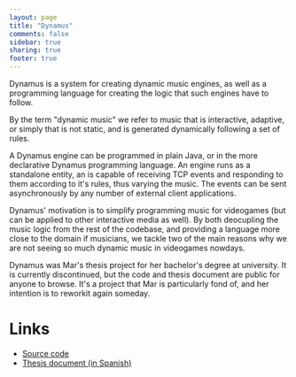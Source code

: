 ```yaml
---
layout: page
title: "Dynamus"
comments: false
sidebar: true
sharing: true
footer: true
---
```


Dynamus is a system for creating dynamic music engines, as well as a programming language for creating the logic that such engines have to follow.

By the term "dynamic music" we refer to music that is interactive, adaptive, or simply that is not static, and is generated dynamically following a set of rules. 

A Dynamus engine can be programmed in plain Java, or in the more declarative Dynamus programming language. An engine runs as a standalone entity, an is capable of receiving TCP events and responding to them according to it's rules, thus varying the music. The events can be sent asynchronously by any number of external client applications.

Dynamus' motivation is to simplify programming music for videogames (but can be applied to other interactive media as well). By both deocupling the music logic from the rest of the codebase, and providing a language more close to the domain if musicians, we tackle two of the main reasons why we are not seeing so much dynamic music in videogames nowdays.

Dynamus was Mar's thesis project for her bachelor's degree at university. It is currently discontinued, but the code and thesis document are public for anyone to browse. It's a project that Mar is particularly fond of, and her intention is to reworkit again someday. 

# Links

- [Source code](https://gitorious.org/dynamus)
- [Thesis document (in Spanish)](http://www.coconauts.net/mar/dynamus_thesis.pdf)
